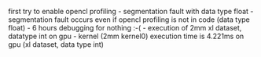 first try to enable opencl profiling
	- segmentation fault with data type float
	- segmentation fault occurs even if opencl profiling is not in code (data type float)
		- 6 hours debugging for nothing :-(
	- execution of 2mm xl dataset, datatype int on gpu
	- kernel (2mm kernel0) execution time is 4.221ms on gpu (xl dataset, data type int)
 
